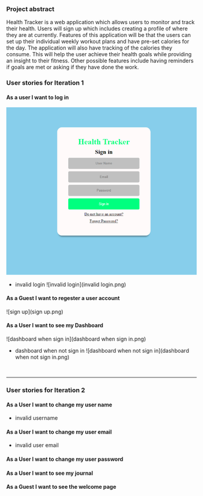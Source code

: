 ### Project abstract
Health Tracker is a web application which allows users to monitor and track their health. Users will sign up which includes creating a profile of where they are at currently. Features of this application will be that the users can set up their individual weekly workout plans and have pre-set calories for the day. The application will also have tracking of the calories they consume. This will help the user achieve their health goals while providing an insight to their fitness. Other possible features include having reminders if goals are met or asking if they have done the work.



### User stories for Iteration 1

#### As a user I want to log in
![login](login.png)

- invalid login
![invalid login](invalid login.png)


#### As a Guest I want to regester a user account
![sign up](sign up.png)


#### As a User I want to see my Dashboard
![dashboard when sign in](dashboard when sign in.png)

- dashboard when not sign in
![dashboard when not sign in](dashboard when not sign in.png)

<br>

--- 

### User stories for Iteration 2

#### As a User I want to change my user name

- invalid username

#### As a User I want to change my user email

- invalid user email

#### As a User I want to change my user password


#### As a User I want to see my journal


#### As a Guest I want to see the welcome page
